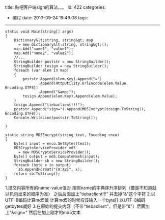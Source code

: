 title: 贴吧客户端sign的算法。。。
id: 422
categories:
  - 编程
date: 2013-09-24 19:49:08
tags:
---

```
static void Main(string[] args)
{
    Dictionary&lt;string, string&gt; map
      = new Dictionary&lt;string, string&gt;();
    map.Add("name1", "value1");
    map.Add("name2", "value2");
    //...
    StringBuilder poststr = new StringBuilder();
    StringBuilder tosign = new StringBuilder();
    foreach (var elem in map)
    {
        poststr.Append(elem.Key).Append("=")
               .Append(HttpUtility.UrlEncode(elem.Value, Encoding.UTF8))
               .Append("&amp;");
        tosign.Append(elem.Key).Append(elem.Value);
    }
    tosign.Append("tiebaclient!!!");
    poststr.Append("sign=").Append(MD5Encrypt(tosign.ToString(), Encoding.UTF8));
    Console.WriteLine(poststr.ToString());

}

static string MD5Encrypt(string text, Encoding enco)
{
    byte[] input = enco.GetBytes(text);
    MD5CryptoServiceProvider md5
      = new MD5CryptoServiceProvider();
    byte[] output = md5.ComputeHash(input);
    StringBuilder sb = new StringBuilder();
    foreach (byte x in output)
      sb.AppendFormat("{0:X2}", x);
    return sb.ToString();
}
```

1.提交内容所有的name-value值对 按照name的字典序升序排列（要是不知道就以抓包出来的顺序为准） 之后后面加上"tiebaclient!!!" 并去掉"&amp;"这个字符
2.以UTF-8编码计算md5值 计算md5的时候应该输入一个byte[] 以UTF-8编码getbytes就好
3.在原始的提交内容（不带"tiebaclient"，但是带"&amp;"）后面加上"&amp;sign=" 然后在加上刚才的md5文本
